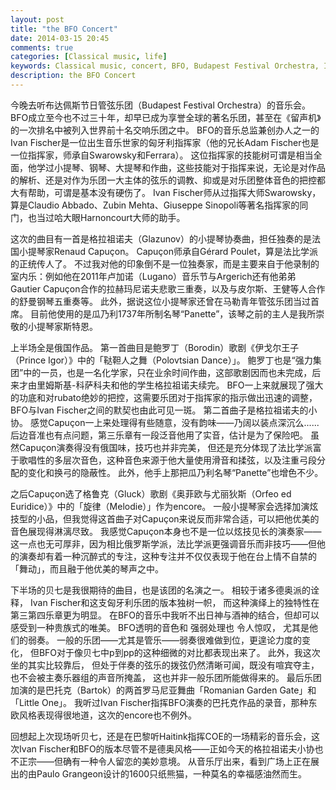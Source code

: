 ```yaml
---
layout: post
title: "the BFO Concert"
date: 2014-03-15 20:45
comments: true
categories: [Classical music, life]
keywords: Classical music, concert, BFO, Budapest Festival Orchestra, Ivan Fischer, Renaud Capuçon
description: the BFO Concert
---
```

今晚去听布达佩斯节日管弦乐团（Budapest Festival Orchestra）的音乐会。
BFO成立至今也不过三十年，却早已成为享誉全球的著名乐团，甚至在《留声机》的一次排名中被列入世界前十名交响乐团之中。
BFO的音乐总监兼创办人之一的Ivan Fischer是一位出生音乐世家的匈牙利指挥家（他的兄长Adam Fischer也是一位指挥家，师承自Swarowsky和Ferrara）。
这位指挥家的技能树可谓是相当全面，他学过小提琴、钢琴、大提琴和作曲，这些技能对于指挥来说，无论是对作品的解析、还是对作为乐团一大主体的弦乐的调教、抑或是对乐团整体音色的把控都大有帮助，可谓是基本没有硬伤了。
Ivan Fischer师从过指挥大师Swarowsky，算是Claudio Abbado、Zubin Mehta、Giuseppe Sinopoli等著名指挥家的同门，也当过哈大眼Harnoncourt大师的助手。

这次的曲目有一首是格拉祖诺夫（Glazunov）的小提琴协奏曲，担任独奏的是法国小提琴家Renaud Capuçon。
Capuçon师承自Gérard Poulet，算是法比学派的正统传人了。
不过我对他的印象倒不是一位独奏家，而是主要来自于他录制的室内乐：例如他在2011年卢加诺（Lugano）音乐节与Argerich还有他弟弟Gautier Capuçon合作的拉赫玛尼诺夫悲歌三重奏，以及与皮尔斯、王健等人合作的舒曼钢琴五重奏等。
此外，据说这位小提琴家还曾在马勒青年管弦乐团当过首席。
目前他使用的是瓜乃利1737年所制名琴“Panette”，该琴之前的主人是我所崇敬的小提琴家斯特恩。

<!-- more -->

上半场全是俄国作品。
第一首曲目是鲍罗丁（Borodin）歌剧《伊戈尔王子（Prince Igor）》中的「鞑靼人之舞（Polovtsian Dance）」。
鲍罗丁也是“强力集团”中的一员，也是一名化学家，只在业余时间作曲，这部歌剧因而也未完成，后来才由里姆斯基-科萨科夫和他的学生格拉祖诺夫续完。
BFO一上来就展现了强大的功底和对rubato绝妙的把控，这需要乐团对于指挥家的指示做出迅速的调整，BFO与Ivan Fischer之间的默契也由此可见一斑。
第二首曲子是格拉祖诺夫的小协。
感觉Capuçon一上来处理得有些随意，没有韵味——乃阔以装点深沉么......
后边音准也有点问题，第三乐章有一段泛音他用了实音，估计是为了保险吧。
虽然Capuçon演奏得没有俄国味，技巧也并非完美，
但还是充分体现了法比学派富于歌唱性的多层次音色，这种音色来源于他大量使用滑音和揉弦，以及注重弓段分配的变化和换弓的隐蔽性。
此外，他手上那把瓜乃利名琴“Panette”也增色不少。
<!--
不过Capuçon录过不少室内乐，又曾在马勒青年管弦乐团当过首席，他与乐团之间的配合颇为融洽。
-->

之后Capuçon选了格鲁克（Gluck）歌剧《奥菲欧与尤丽狄斯（Orfeo ed Euridice）》中的「旋律（Melodie）」作为encore。
一般小提琴家会选择加演炫技型的小品，但我觉得这首曲子对Capuçon来说反而非常合适，可以把他优美的音色展现得淋漓尽致。
我感觉Capuçon本身也不是一位以炫技见长的演奏家——这一点也无可厚非，因为相比俄罗斯学派，法比学派更强调音乐而非技巧——但他的演奏却有着一种沉醉式的专注，这种专注并不仅仅表现于他在台上情不自禁的「舞动」，而且融于他优美的琴声之中。

下半场的贝七是我很期待的曲目，也是该团的名演之一。
相较于诸多德奥派的诠释，
Ivan Fischer和这支匈牙利乐团的版本独树一帜，
而这种演绎上的独特性在第三第四乐章更为明显。
在BFO的音乐中我听不出日神与酒神的结合，但却可以感受到一种贵族式的唯美。
BFO透明的音色和
强弱处理也
令人惊叹，
尤其是他们的弱奏。
一般的乐团——尤其是管乐——弱奏很难做到位，更遑论力度的变化，
但BFO对于像贝七中p到pp的这种细微的对比都表现出来了。
此外，我这次坐的其实比较靠后，
但处于伴奏的弦乐的拨弦仍然清晰可闻，既没有喧宾夺主，也不会被主奏乐器组的声音所掩盖，
这也并非一般乐团所能做得来的。
最后乐团加演的是巴托克（Bartok）的两首罗马尼亚舞曲「Romanian Garden Gate」和「Little One」。
我听过Ivan Fischer指挥BFO演奏的巴托克作品的录音，那种东欧风格表现得很地道，这次的encore也不例外。

回想起上次现场听贝七，还是在巴黎听Haitink指挥COE的一场精彩的音乐会，这次Ivan Fischer和BFO的版本尽管不是德奥风格——正如今天的格拉祖诺夫小协也不正宗——但确有一种令人留恋的美妙意境。
从音乐厅出来，看到广场上正在展出的由Paulo Grangeon设计的1600只纸熊猫，一种莫名的幸福感油然而生。
